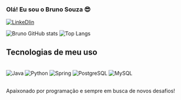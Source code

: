 ### Olá! Eu sou o Bruno Souza 😎

[![LinkeDlin](https://img.shields.io/badge/LinkedIn-0077B5?style=for-the-badge&logo=linkedin&logoColor=white)](https://www.linkedin.com/in/bruno-souza-713794124/)

![Bruno GitHub stats](https://github-readme-stats.vercel.app/api?username=bsouza1535&show_icons=true&theme=dracula)
![Top Langs](https://github-readme-stats.vercel.app/api/top-langs/?username=bsouza1535&exclude_repo=github-readme-stats,anuraghazra.github.io)

## Tecnologias de meu uso

<div style="display: inline_block"><br/>
  <img align="center" alt="Java" src="https://img.shields.io/badge/Java-ED8B00?style=for-the-badge&logo=openjdk&logoColor=white" />
  <img align="center" alt="Python" src="https://img.shields.io/badge/Python-3776AB?style=for-the-badge&logo=python&logoColor=white" />
  <img align="center" alt="Spring" src="https://img.shields.io/badge/Spring-6DB33F?style=for-the-badge&logo=spring&logoColor=white" />
  <img align="center" alt="PostgreSQL" src="https://img.shields.io/badge/PostgreSQL-316192?style=for-the-badge&logo=postgresql&logoColor=white" />
  <img align="center" alt="MySQL" src="https://img.shields.io/badge/MySQL-00000F?style=for-the-badge&logo=mysql&logoColor=white" />
</div><br/>

Apaixonado por programação e sempre em busca de novos desafios!
